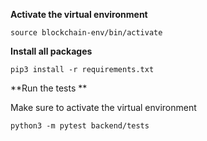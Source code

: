 **Activate the virtual environment**

```
source blockchain-env/bin/activate
```

**Install all packages**
```
pip3 install -r requirements.txt
```

**Run the tests **

Make sure to activate the virtual environment

```
python3 -m pytest backend/tests
```